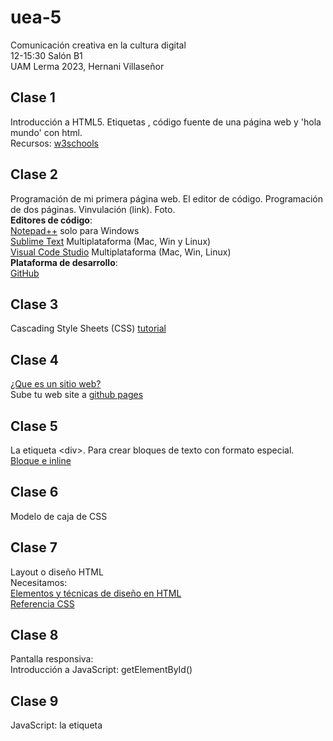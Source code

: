 # uea-5
Comunicación creativa en la cultura digital  
12-15:30 Salón B1  
UAM Lerma 2023, Hernani Villaseñor

## Clase 1
Introducción a HTML5. Etiquetas <html>, código fuente de una página web y 'hola mundo' con html.  
Recursos: [w3schools](https://www.w3schools.com)   

## Clase 2
Programación de mi primera página web. El editor de código. Programación de dos páginas. Vinvulación (link). Foto.  
**Editores de código**:  
[Notepad++](https://notepad-plus-plus.org/) solo para Windows  
[Sublime Text](https://www.sublimetext.com/) Multiplataforma (Mac, Win y Linux)  
[Visual Code Studio](https://code.visualstudio.com/) Multiplataforma (Mac, Win, Linux)  
**Plataforma de desarrollo**:  
[GitHub](https://github.com/)  
## Clase 3
Cascading Style Sheets (CSS) [tutorial](https://www.w3schools.com/css/css_intro.asp)  
## Clase 4
[¿Que es un sitio web?](https://es.wikipedia.org/wiki/Sitio_web)  
Sube tu web site a [github pages](https://pages.github.com/)  
## Clase 5
La etiqueta \<div\>. Para crear bloques de texto con formato especial.  
[Bloque e inline](https://www.w3schools.com/html/html_blocks.asp)  
## Clase 6
Modelo de caja de CSS  
## Clase 7
Layout o diseño HTML  
Necesitamos:  
[Elementos y técnicas de diseño en HTML](https://www.w3schools.com/html/html_layout.asp#)  
[Referencia CSS](https://www.w3schools.com/cssref/index.php)
## Clase 8
Pantalla responsiva:  
Introducción a JavaScript: getElementById()  
## Clase 9
JavaScript: la etiqueta <script>, el script en head, body y en carptea externa.  
Funciones  
Introducción al trabajo en equipo con GitHub: Roles, Fork y Pull Request
## Clase 10
Resolución de conflictos en GitHub  
Pull Request y Merge  
## Clase 13
## Clase 15
[GitHub Desktop](https://desktop.github.com/)  
[Ayuda](https://docs.github.com/es/desktop)  
## Clase 17
Recursos para edición de imagen, video y sonido  
Edición de fotografía: [gimp](https://www.gimp.org/)  
Edición de vectores: [inkscape](https://inkscape.org/es/)  
Edición de video: [openshot](https://www.openshot.org/es/)  
Edición de sonido: [audacity](https://www.audacityteam.org/)  
## Clase 21
[generador-qr](https://parzibyte.me/apps/generador-qr/) Generador de códigos QR.
## TAREAS
### Tarea 1 (clase 3)
Sube el código de un sitio web a tu repositorio github con las siguientes características:  
1 index y una segunda página  
2 ligadas entre ellas con un vínculo  
3 incluye una foto en el index o en la segunda página  
4 utiliza una hoja de casdada de estilo externa css  
5 la estructura del sitio web debe tener el index y las carpetas de html, imagen y estilo con los archivos correpondientes (ver diagrama de la carpeta de la clase 4)  
### Tarea 2
Publica un sitio web que contenga un párrafo con la idea de tu proyecto.  
## Evaluación
### Unidad de contenido
Actividades escritas 40%  
Actividades de programación 40%  
Actividades orales 20%  
### Eje integrador
Proyecto final 40% del total de la calificación.  
## Coloquios
Coloquio 1: Propuesta. Lunes 27 de febrero, 10am  
Coloquio 2: Avances. Martes 21, 10am  
Coloquio 3: Final. Lunes 17, 12 pm  

## Recursos
[w3schools](https://www.w3schools.com/)  
[Selector de Color HTML](https://www.w3schools.com/colors/colors_picker.asp)  
[140 nombres de colores](https://www.w3schools.com/colors/colors_names.asp)  
[Desarrollo Mozilla](https://developer.mozilla.org/es/)  
[Bootstrap](https://getbootstrap.com)  
[Glosario MDN](https://developer.mozilla.org/es/docs/Glossary)  
## Manifiestos
[HTML Energy](http://html.energy/)  
